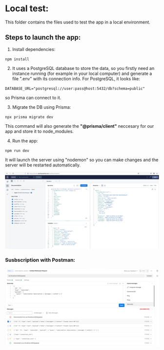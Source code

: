 # Local test:
This folder contains the files used to test the app in a local environment.

## Steps to launch the app:

 1. Install dependencies: 

 `npm install`

 2. It uses a PostgreSQL database to store the data, so you firstly need an instance running (for example in your local computer) and generate a file ".env" with its connection info. For PostgreSQL, it looks like: 

  `DATABASE_URL="postgresql://user:pass@host:5432/db?schema=public"` 

 so Prisma can connect to it.
 
 3. Migrate the DB using Prisma: 

 `npx prisma migrate dev`

 This command will also generate the **"@prisma/client"** neccesary for our app and store it to node_modules.
 
 4. Run the app: 

 `npm run dev`

 It will launch the server using "nodemon" so you can make changes and the server will be restarted automatically.


 ![image.png](./image.png)

 ### Susbscription with Postman:

  ![Captura2.PNG](./Captura2.PNG)
 

